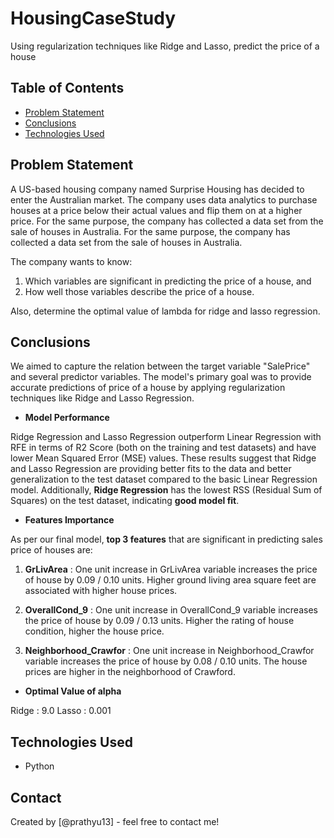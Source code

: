 # HousingCaseStudy

Using regularization techniques like Ridge and Lasso, predict the price of a house

## Table of Contents

- [Problem Statement](#problem-statement)
- [Conclusions](#conclusions)
- [Technologies Used](#technologies-used)

## Problem Statement

A US-based housing company named Surprise Housing has decided to enter the Australian market. The company uses data analytics to purchase houses at a price below their actual values and flip them on at a higher price. For the same purpose, the company has collected a data set from the sale of houses in Australia. For the same purpose, the company has collected a data set from the sale of houses in Australia.

The company wants to know:

1. Which variables are significant in predicting the price of a house, and
2. How well those variables describe the price of a house.

Also, determine the optimal value of lambda for ridge and lasso regression.

## Conclusions

We aimed to capture the relation between the target variable "SalePrice" and several predictor variables. The model's primary goal was to provide accurate predictions of price of a house by applying regularization techniques like Ridge and Lasso Regression.

- **Model Performance**

Ridge Regression and Lasso Regression outperform Linear Regression with RFE in terms of R2 Score (both on the training and test datasets) and have lower Mean Squared Error (MSE) values. These results suggest that Ridge and Lasso Regression are providing better fits to the data and better generalization to the test dataset compared to the basic Linear Regression model.
Additionally, **Ridge Regression** has the lowest RSS (Residual Sum of Squares) on the test dataset, indicating **good model fit**.

- **Features Importance**

As per our final model, **top 3 features** that are significant in predicting sales price of houses are:

1. **GrLivArea** : One unit increase in GrLivArea variable increases the price of house by 0.09 / 0.10 units. Higher ground living area square feet are associated with higher house prices.

2. **OverallCond_9** : One unit increase in OverallCond_9 variable increases the price of house by 0.09 / 0.13 units. Higher the rating of house condition, higher the house price.

3. **Neighborhood_Crawfor** : One unit increase in Neighborhood_Crawfor variable increases the price of house by 0.08 / 0.10 units. The house prices are higher in the neighborhood of Crawford.

- **Optimal Value of alpha**

Ridge : 9.0
Lasso : 0.001

## Technologies Used

- Python

## Contact

Created by [@prathyu13] - feel free to contact me!
